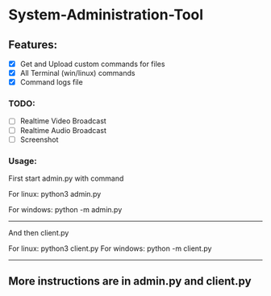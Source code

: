 # System-Administration-Tool


## Features:
- [x] Get and Upload custom commands for files
- [x] All Terminal (win/linux) commands
- [x] Command logs file 

### TODO:
- [ ] Realtime Video Broadcast
- [ ] Realtime Audio Broadcast
- [ ] Screenshot

### Usage:
First start admin.py with command

For linux:
python3 admin.py

For windows:
python -m admin.py

-------------------
And then client.py

For linux:
python3 client.py
For windows:
python -m client.py

------------------------
<h2>More instructions are in admin.py and client.py </h2>
